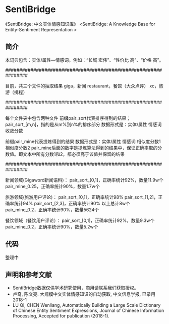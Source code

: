 # SentiBridge

《SentiBridge: 中文实体情感知识库》
<SentiBridge: A Knowledge Base for Entity-Sentiment Representation >

## 简介
本词典包含：实体/属性—情感词。例如：“长城  宏伟”、“性价比  高”、“价格  高”。

################################################################

目前，共三个文件的抽取结果
giga，新闻
restaurant，餐馆（大众点评）
xc，旅游（携程）

################################################################

每个文件夹中包含两种文件
前缀pair_sort代表排序得到的结果；
pair_sort_[m,n]，指的是从m%到n%的排序部分
数据形式是：实体/属性  情感词  收敛分数

前缀pair_mine代表提炼得到的结果
数据形式是：实体/属性  情感词  相似度分数1  相似度分数2
pair_mine后面的数字是提炼算法得到的结果中，保证正确率取的分数值。即文本中所有分数1和2，都必须高于该值并保留的结果

################################################################

新闻领域(Gigaword新闻语料)：
pair_sort_[0,1]，正确率统计92%，数量11.9w个
pair_mine_0.25，正确率统计90%，数量1.7w个

旅游领域(旅游用户评论)：
pair_sort_[0,1]，正确率统计98%
pair_sort_[1,2]，正确率统计94%
pair_sort_[2,3]，正确率统计90%
以上总计8w个
pair_mine_0.2，正确率统计90%，数量5624个

餐饮领域（餐饮用户评论）：
pair_sort_[0,1]，正确率统计92%，数量9.3w个
pair_mine_0.2，正确率统计90%，数量5.2w个


## 代码
整理中


## 声明和参考文献
* SentiBridge数据仅供学术研究使用，商用请联系我们获取授权。
* 卢奇, 陈文亮. 大规模中文实体情感知识的自动获取, 中文信息学报, 已录用2018-1
* LU Qi, CHEN Wenliang, Automatically Building a Large Scale Dictionary of Chinese Entity Sentiment Expressions, Journal of Chinese Information Processing, Accepted for publication (2018-1).

